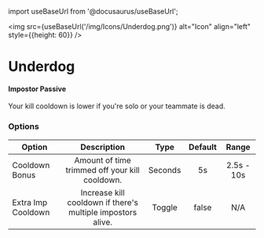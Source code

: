 import useBaseUrl from '@docusaurus/useBaseUrl';

<img src={useBaseUrl('/img/Icons/Underdog.png')} alt="Icon" align="left" style={{height: 60}} />
# Underdog

#### Impostor Passive

Your kill cooldown is lower if you're solo or your teammate is dead.

### Options

| Option | Description | Type | Default | Range |
|----------|:-----------------:|:------:|:------:|:------:|
| Cooldown Bonus | Amount of time trimmed off your kill cooldown. | Seconds | 5s | 2.5s - 10s |
| Extra Imp Cooldown | Increase kill cooldown if there's multiple impostors alive. | Toggle | false | N/A |
